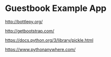 # Guestbook Example App

http://bottlepy.org/

http://getbootstrap.com/

https://docs.python.org/3/library/pickle.html

https://www.pythonanywhere.com/
